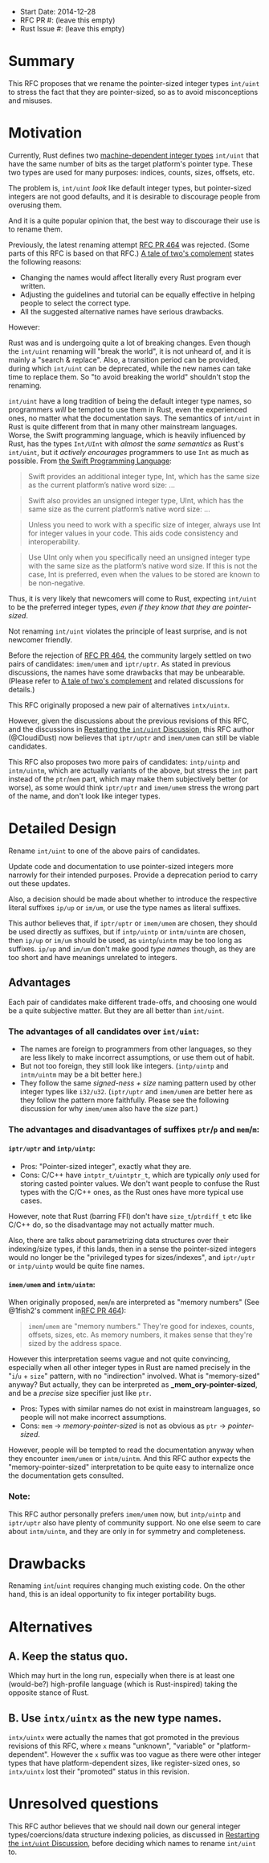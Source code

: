 - Start Date: 2014-12-28
- RFC PR #: (leave this empty)
- Rust Issue #: (leave this empty)

# Summary

This RFC proposes that we rename the pointer-sized integer types `int/uint` to stress the fact that they are pointer-sized, so as to avoid misconceptions and misuses.

# Motivation

Currently, Rust defines two [machine-dependent integer types](http://doc.rust-lang.org/reference.html#machine-dependent-integer-types) `int/uint` that have the same number of bits as the target platform's pointer type. These two types are used for many purposes: indices, counts, sizes, offsets, etc.

The problem is, `int/uint` *look* like default integer types, but pointer-sized integers are not good defaults, and it is desirable to discourage people from overusing them.

And it is a quite popular opinion that, the best way to discourage their use is to rename them.

Previously, the latest renaming attempt [RFC PR 464](https://github.com/rust-lang/rfcs/pull/464) was rejected. (Some parts of this RFC is based on that RFC.) [A tale of two's complement](http://discuss.rust-lang.org/t/a-tale-of-twos-complement/1062) states the following reasons:

- Changing the names would affect literally every Rust program ever written.
- Adjusting the guidelines and tutorial can be equally effective in helping people to select the correct type.
- All the suggested alternative names have serious drawbacks.

However:

Rust was and is undergoing quite a lot of breaking changes. Even though the `int/uint` renaming will "break the world", it is not unheard of, and it is mainly a "search & replace". Also, a transition period can be provided, during which `int/uint` can be deprecated, while the new names can take time to replace them. So "to avoid breaking the world" shouldn't stop the renaming.

`int/uint` have a long tradition of being the default integer type names, so programmers *will* be tempted to use them in Rust, even the experienced ones, no matter what the documentation says. The semantics of `int/uint` in Rust is quite different from that in many other mainstream languages. Worse, the Swift programming language, which is heavily influenced by Rust, has the types `Int/UInt` with *almost* the *same semantics* as Rust's `int/uint`, but it *actively encourages* programmers to use `Int` as much as possible. From [the Swift Programming Language](https://developer.apple.com/library/prerelease/ios/documentation/Swift/Conceptual/Swift_Programming_Language/TheBasics.html#//apple_ref/doc/uid/TP40014097-CH5-ID319):

> Swift provides an additional integer type, Int, which has the same size as the current platform’s native word size: ...

> Swift also provides an unsigned integer type, UInt, which has the same size as the current platform’s native word size: ...

> Unless you need to work with a specific size of integer, always use Int for integer values in your code. This aids code consistency and interoperability.

> Use UInt only when you specifically need an unsigned integer type with the same size as the platform’s native word size. If this is not the case, Int is preferred, even when the values to be stored are known to be non-negative.

Thus, it is very likely that newcomers will come to Rust, expecting `int/uint` to be the preferred integer types, *even if they know that they are pointer-sized*.

Not renaming `int/uint` violates the principle of least surprise, and is not newcomer friendly.

Before the rejection of [RFC PR 464](https://github.com/rust-lang/rfcs/pull/464), the community largely settled on two pairs of candidates: `imem/umem` and `iptr/uptr`. As stated in previous discussions, the names have some drawbacks that may be unbearable. (Please refer to [A tale of two's complement](http://discuss.rust-lang.org/t/a-tale-of-twos-complement/1062) and related discussions for details.)

This RFC originally proposed a new pair of alternatives `intx/uintx`.

However, given the discussions about the previous revisions of this RFC, and the discussions in [Restarting the `int/uint` Discussion]( http://discuss.rust-lang.org/t/restarting-the-int-uint-discussion/1131), this RFC author (@CloudiDust) now believes that `iptr/uptr` and `imem/umem` can still be viable candidates.

This RFC also proposes two more pairs of candidates: `intp/uintp` and `intm/uintm`, which are actually variants of the above, but stress the `int` part instead of the `ptr`/`mem` part, which may make them subjectively better (or worse), as some would think `iptr/uptr` and `imem/umem` stress the wrong part of the name, and don't look like integer types.

# Detailed Design

Rename `int/uint` to one of the above pairs of candidates.

Update code and documentation to use pointer-sized integers more narrowly for their intended purposes. Provide a deprecation period to carry out these updates.

Also, a decision should be made about whether to introduce the respective literal suffixes `ip/up` or `im/um`, or use the type names as literal suffixes.

This author believes that, if `iptr/uptr` or `imem/umem` are chosen, they should be used directly as suffixes, but if `intp/uintp` or `intm/uintm` are chosen, then `ip/up` or `im/um` should be used, as `uintp`/`uintm` may be too long as suffixes. `ip/up` and `im/um` don't make good *type names* though, as they are too short and have meanings unrelated to integers.

## Advantages

Each pair of candidates make different trade-offs, and choosing one would be a quite subjective matter. But they are all better than `int/uint`.

### The advantages of all candidates over `int/uint`:

- The names are foreign to programmers from other languages, so they are less likely to make incorrect assumptions, or use them out of habit.
- But not too foreign, they still look like integers. (`intp/uintp` and `intm/uintm` may be a bit better here.)
- They follow the same *signed-ness + size* naming pattern used by other integer types like `i32/u32`. (`iptr/uptr` and `imem/umem` are better here as they follow the pattern more faithfully. Please see the following discussion for why `imem/umem` also have the *size* part.)

### The advantages and disadvantages of suffixes `ptr`/`p` and `mem`/`m`:

#### `iptr/uptr` and `intp/uintp`:

- Pros: "Pointer-sized integer", exactly what they are.
- Cons: C/C++ have `intptr_t/uintptr_t`, which are typically *only* used for storing casted pointer values. We don't want people to confuse the Rust types with the C/C++ ones, as the Rust ones have more typical use cases.

However, note that Rust (barring FFI) don't have `size_t`/`ptrdiff_t` etc like C/C++ do, so the disadvantage may not actually matter much.

Also, there are talks about parametrizing data structures over their indexing/size types, if this lands, then in a sense the pointer-sized integers would no longer be the "privileged types for sizes/indexes", and `iptr/uptr` or `intp/uintp` would be quite fine names.  

#### `imem/umem` and `intm/uintm`:

When originally proposed, `mem`/`m` are interpreted as "memory numbers" (See @1fish2's comment in[RFC PR 464](https://github.com/rust-lang/rfcs/pull/464)):

> `imem`/`umem` are "memory numbers." They're good for indexes, counts, offsets, sizes, etc. As memory numbers, it makes sense that they're sized by the address space.

However this interpretation seems vague and not quite convincing, especially when all other integer types in Rust are named precisely in the "`i`/`u` + `size`" pattern, with no "indirection" involved. What is "memory-sized" anyway? But actually, they can be interpreted as **_mem_ory-pointer-sized**, and be a *precise* size specifier just like `ptr`.

- Pros: Types with similar names do not exist in mainstream languages, so people will not make incorrect assumptions.
- Cons: `mem` -> *memory-pointer-sized* is not as obvious as `ptr` -> *pointer-sized*.

However, people will be tempted to read the documentation anyway when they encounter `imem/umem` or `intm/uintm`. And this RFC author expects the "memory-pointer-sized" interpretation to be quite easy to internalize once the documentation gets consulted.

### Note:

This RFC author personally prefers `imem/umem` now, but `intp/uintp` and `iptr/uptr` also have plenty of community support. No one else seem to care about `intm/uintm`, and they are only in for symmetry and completeness.

# Drawbacks

Renaming `int`/`uint` requires changing much existing code. On the other hand, this is an ideal opportunity to fix integer portability bugs.

# Alternatives

## A. Keep the status quo.

Which may hurt in the long run, especially when there is at least one (would-be?) high-profile language (which is Rust-inspired) taking the opposite stance of Rust.

## B. Use `intx/uintx` as the new type names.

`intx/uintx` were actually the names that got promoted in the previous revisions of this RFC, where `x` means "unknown", "variable" or "platform-dependent". However the `x` suffix was too vague as there were other integer types that have platform-dependent sizes, like register-sized ones, so `intx/uintx` lost their "promoted" status in this revision.

# Unresolved questions

This RFC author believes that we should nail down our general integer types/coercions/data structure indexing policies, as discussed in [Restarting the `int/uint` Discussion](http://discuss.rust-lang.org/t/restarting-the-int-uint-discussion/1131), before deciding which names to rename `int/uint` to.
